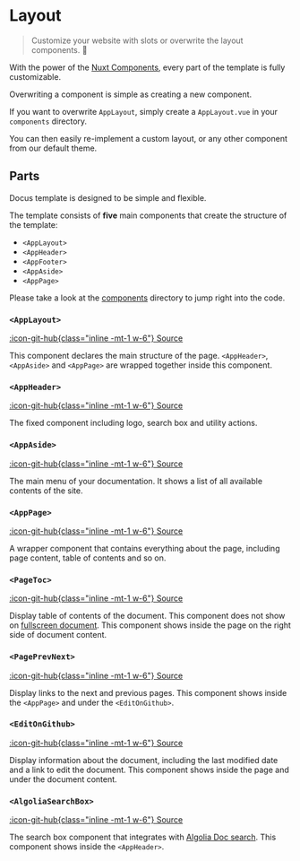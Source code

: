 # Layout

> Customize your website with slots or overwrite the layout components. 🧩

With the power of the [Nuxt Components](https://github.com/nuxt/components#overwriting-components), every part of the template is fully customizable.

Overwriting a component is simple as creating a new component.

If you want to overwrite `AppLayout`, simply create a `AppLayout.vue` in your `components` directory.

You can then easily re-implement a custom layout, or any other component from our default theme.

## Parts

Docus template is designed to be simple and flexible.

The template consists of **five** main components that create the structure of the template:

- `<AppLayout>`
- `<AppHeader>`
- `<AppFooter>`
- `<AppAside>`
- `<AppPage>`

Please take a look at the [components](https://github.com/nuxtlabs/docus/tree/main/src/defaultTheme/components/organisms/app) directory to jump right into the code.

### `<AppLayout>`

[:icon-git-hub{class="inline -mt-1 w-6"} Source](https://github.com/nuxtlabs/docus/tree/main/src/defaultTheme/components/organisms/app/AppLayout.vue)

This component declares the main structure of the page. `<AppHeader>`, `<AppAside>` and `<AppPage>` are wrapped together inside this component.

### `<AppHeader>`

[:icon-git-hub{class="inline -mt-1 w-6"} Source](https://github.com/nuxtlabs/docus/tree/main/src/defaultTheme/components/organisms/app/AppHeader.vue)

The fixed component including logo, search box and utility actions.

### `<AppAside>`

[:icon-git-hub{class="inline -mt-1 w-6"} Source](https://github.com/nuxtlabs/docus/tree/main/src/defaultTheme/components/organisms/app/AppAside.vue)

The main menu of your documentation. It shows a list of all available contents of the site.

### `<AppPage>`

[:icon-git-hub{class="inline -mt-1 w-6"} Source](https://github.com/nuxtlabs/docus/tree/main/src/defaultTheme/components/organisms/app/AppPage.vue)

A wrapper component that contains everything about the page, including page content, table of contents and so on.

### `<PageToc>`

[:icon-git-hub{class="inline -mt-1 w-6"} Source](https://github.com/nuxtlabs/docus/tree/main/src/defaultTheme/components/organisms/page/PageToc.vue)

Display table of contents of the document. This component does not show on [fullscreen document](/usage/content#front-matter). This component shows inside the page on the right side of document content.

### `<PagePrevNext>`

[:icon-git-hub{class="inline -mt-1 w-6"} Source](https://github.com/nuxtlabs/docus/tree/main/src/defaultTheme/components/organisms/page/PagePrevNext.vue)

Display links to the next and previous pages. This component shows inside the `<AppPage>` and under the `<EditOnGithub>`.

### `<EditOnGithub>`

[:icon-git-hub{class="inline -mt-1 w-6"} Source](https://github.com/nuxtlabs/docus/tree/main/src/defaultTheme/components/organisms/page/EditOnGithub.vue)

Display information about the document, including the last modified date and a link to edit the document. This component shows inside the page and under the document content.

### `<AlgoliaSearchBox>`

[:icon-git-hub{class="inline -mt-1 w-6"} Source](https://github.com/nuxtlabs/docus/tree/main/src/defaultTheme/components/organisms/page/AlgoliaSearchBox.vue)

The search box component that integrates with [Algolia Doc search](https://docsearch.algolia.com/). This component shows inside the `<AppHeader>`.
